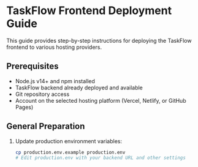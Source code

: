 # TaskFlow Frontend Deployment Guide

This guide provides step-by-step instructions for deploying the TaskFlow frontend to various hosting providers.

## Prerequisites

- Node.js v14+ and npm installed
- TaskFlow backend already deployed and available
- Git repository access
- Account on the selected hosting platform (Vercel, Netlify, or GitHub Pages)

## General Preparation

1. Update production environment variables:
   ```bash
   cp production.env.example production.env
   # Edit production.env with your backend URL and other settings